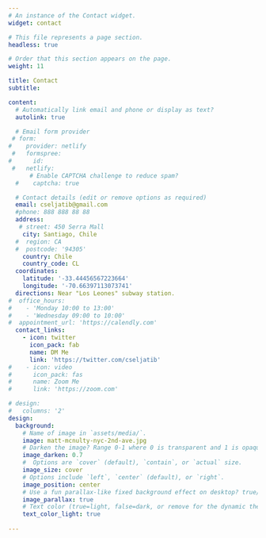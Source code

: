 ```yaml
---
# An instance of the Contact widget.
widget: contact

# This file represents a page section.
headless: true

# Order that this section appears on the page.
weight: 11

title: Contact
subtitle:

content:
  # Automatically link email and phone or display as text?
  autolink: true

  # Email form provider
 # form:
#    provider: netlify
 #   formspree:
#      id:
 #   netlify:
      # Enable CAPTCHA challenge to reduce spam?
  #    captcha: true

  # Contact details (edit or remove options as required)
  email: cseljatib@gmail.com
  #phone: 888 888 88 88
  address:
   # street: 450 Serra Mall
    city: Santiago, Chile
  #  region: CA
  #  postcode: '94305'
    country: Chile
    country_code: CL
  coordinates:
    latitude: '-33.44456567223664'
    longitude: '-70.66397113073741'
  directions: Near "Los Leones" subway station.
#  office_hours:
#    - 'Monday 10:00 to 13:00'
#    - 'Wednesday 09:00 to 10:00'
#  appointment_url: 'https://calendly.com'
  contact_links:
    - icon: twitter
      icon_pack: fab
      name: DM Me
      link: 'https://twitter.com/cseljatib'
#    - icon: video
#      icon_pack: fas
#      name: Zoom Me
#      link: 'https://zoom.com'

# design:
#   columns: '2'
design:
  background:
    # Name of image in `assets/media/`.
    image: matt-mcnulty-nyc-2nd-ave.jpg
    # Darken the image? Range 0-1 where 0 is transparent and 1 is opaque.
    image_darken: 0.7
    #  Options are `cover` (default), `contain`, or `actual` size.
    image_size: cover
    # Options include `left`, `center` (default), or `right`.
    image_position: center
    # Use a fun parallax-like fixed background effect on desktop? true/false
    image_parallax: true
    # Text color (true=light, false=dark, or remove for the dynamic theme color).
    text_color_light: true
  
---
```


